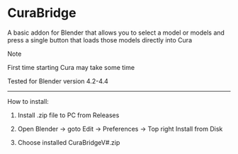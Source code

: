 ﻿# CuraBridge

 A basic addon for Blender that allows you to select a model or models and press a single button that loads those models directly into Cura

> [!Note]
> First time starting Cura may take some time
> 
> Tested for Blender version 4.2-4.4

---

How to install:

1. Install .zip file to PC from Releases

2. Open Blender -> goto Edit -> Preferences -> Top right Install from Disk

3. Choose installed CuraBridgeV#.zip
